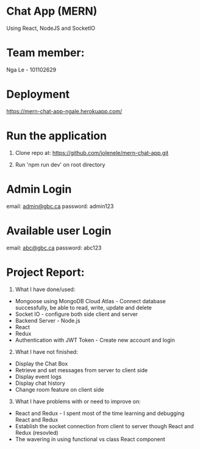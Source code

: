 # Chat App (MERN)

Using React, NodeJS and SocketIO

# Team member:

Nga Le - 101102629

# Deployment

https://mern-chat-app-ngale.herokuapp.com/

# Run the application

1. Clone repo at:
   https://github.com/jolenele/mern-chat-app.git

2. Run 'npm run dev' on root directory

# Admin Login

email: admin@gbc.ca
password: admin123

# Available user Login

email: abc@gbc.ca
password: abc123

# Project Report:

1. What I have done/used:

- Mongoose using MongoDB Cloud Atlas - Connect database successfully, be able to read, write, update and delete
- Socket IO - configure both side client and server
- Backend Server - Node.js
- React
- Redux
- Authentication with JWT Token - Create new account and login

2. What I have not finished:

- Display the Chat Box
- Retrieve and set messages from server to client side
- Display event logs
- Display chat history
- Change room feature on client side

3. What I have problems with or need to improve on:

- React and Redux - I spent most of the time learning and debugging React and Redux
- Establish the socket connection from client to server though React and Redux (resovled)
- The wavering in using functional vs class React component
